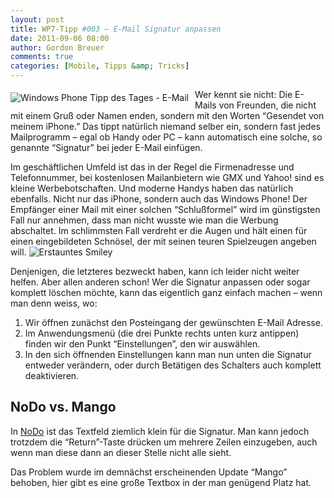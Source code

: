 ```yaml
---
layout: post
title: WP7-Tipp #003 – E-Mail Signatur anpassen
date: 2011-09-06 08:00
author: Gordon Breuer
comments: true
categories: [Mobile, Tipps &amp; Tricks]
---
```

<p><img style="margin: 5px 10px 10px 0px; float: left" alt="Windows Phone Tipp des Tages - E-Mail" src="http://anheledirwp.blob.core.windows.net/wordpress/2011/09/mail.png" /></p>  <p>Wer kennt sie nicht: Die E-Mails von Freunden, die nicht mit einem Gruß oder Namen enden, sondern mit den Worten “Gesendet von meinem iPhone.” Das tippt natürlich niemand selber ein, sondern fast jedes Mailprogramm – egal ob Handy oder PC – kann automatisch eine solche, so genannte “Signatur” bei jeder E-Mail einfügen.</p>  <p>Im geschäftlichen Umfeld ist das in der Regel die Firmenadresse und Telefonnummer, bei kostenlosen Mailanbietern wie GMX und Yahoo! sind es kleine Werbebotschaften. Und moderne Handys haben das natürlich ebenfalls. Nicht nur das iPhone, sondern auch das Windows Phone! Der Empfänger einer Mail mit einer solchen “Schlußformel” wird im günstigsten Fall nur annehmen, dass man nicht wusste wie man die Werbung abschaltet. Im schlimmsten Fall verdreht er die Augen und hält einen für einen eingebildeten Schnösel, der mit seinen teuren Spielzeugen angeben will. <img style="border-bottom-style: none; border-left-style: none; border-top-style: none; border-right-style: none" class="wlEmoticon wlEmoticon-surprisedsmile" alt="Erstauntes Smiley" src="http://anheledirwp.blob.core.windows.net/wordpress/2011/09/wlEmoticon-surprisedsmile.png" /></p>  <p>Denjenigen, die letzteres bezweckt haben, kann ich leider nicht weiter helfen. Aber allen anderen schon! Wer die Signatur anpassen oder sogar komplett löschen möchte, kann das eigentlich ganz einfach machen – wenn man denn weiss, wo:</p>  <ol>   <li>Wir öffnen zunächst den Posteingang der gewünschten E-Mail Adresse. </li>    <li>Im Anwendungsmenü (die drei Punkte rechts unten kurz antippen) finden wir den Punkt “Einstellungen”, den wir auswählen. </li>    <li>In den sich öffnenden Einstellungen kann man nun unten die Signatur entweder verändern, oder durch Betätigen des Schalters auch komplett deaktivieren. </li> </ol>  <h2>NoDo vs. Mango</h2>  <p>In <a title="Windows Phone Tipp des Tages #001" href="/post/2011/09/02/WP7-Tipp-001-%E2%80%93-Versionsunterschiede-und-Updates.aspx">NoDo</a> ist das Textfeld ziemlich klein für die Signatur. Man kann jedoch trotzdem die “Return”-Taste drücken um mehrere Zeilen einzugeben, auch wenn man diese dann an dieser Stelle nicht alle sieht.</p>  <p>Das Problem wurde im demnächst erscheinenden Update “Mango” behoben, hier gibt es eine große Textbox in der man genügend Platz hat.</p>
